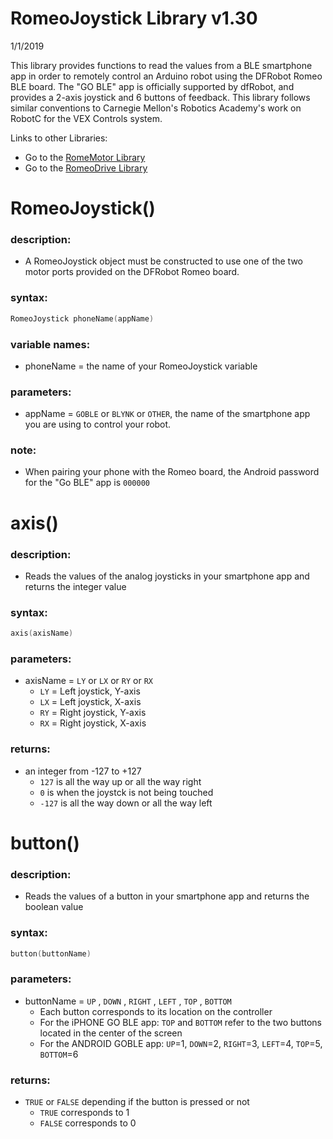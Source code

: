 # RomeoJoystick Library v1.30
1/1/2019

This library provides functions to read the values from a BLE smartphone app
in order to remotely control an Arduino robot using the DFRobot Romeo BLE board.
The "GO BLE" app is officially supported by dfRobot, and provides a 2-axis joystick and 6 buttons of feedback.
This library follows similar conventions to Carnegie Mellon's Robotics Academy's work on RobotC for the VEX Controls system.

Links to other Libraries:
* Go to the [RomeMotor Library](RomeoMotor%20Library.md)
* Go to the [RomeoDrive Library](RomeoDrive%20Library.md)



# RomeoJoystick()
### description:
* A RomeoJoystick object must be constructed to use one of the two motor ports provided on the DFRobot Romeo board.
### syntax:
```c
RomeoJoystick phoneName(appName)
```
### variable names:
* phoneName = the name of your RomeoJoystick variable
### parameters:
* appName = ```GOBLE``` or ```BLYNK``` or ```OTHER```, the name of the smartphone app you are using to control your robot.
### note:
* When pairing your phone with the Romeo board, the Android password for the "Go BLE" app is ```000000```



# axis()
### description:
* Reads the values of the analog joysticks in your smartphone app and returns the integer value
### syntax:
```c
axis(axisName)
```
### parameters:
* axisName = ```LY``` or ```LX``` or ```RY``` or ```RX```
  * ```LY``` = Left joystick, Y-axis
  * ```LX``` = Left joystick, X-axis
  * ```RY``` = Right joystick, Y-axis
  * ```RX``` = Right joystick, X-axis  
### returns:
* an integer from -127 to +127
  * ```127``` is all the way up or all the way right
  * ```0``` is when the joystck is not being touched
  * ```-127``` is all the way down or all the way left



# button()
### description:
* Reads the values of a button in your smartphone app and returns the boolean value
### syntax:
```c
button(buttonName)
```
### parameters:
* buttonName = ```UP``` , ```DOWN``` , ```RIGHT``` , ```LEFT``` , ```TOP``` , ```BOTTOM```
  * Each button corresponds to its location on the controller
  * For the iPHONE GO BLE app: ```TOP``` and ```BOTTOM``` refer to the two buttons located in the center of the screen
  * For the ANDROID GOBLE app: ```UP```=1, ```DOWN```=2, ```RIGHT```=3, ```LEFT```=4, ```TOP```=5, ```BOTTOM```=6
### returns:
* ```TRUE``` or ```FALSE``` depending if the button is pressed or not
  * ```TRUE``` corresponds to 1
  * ```FALSE``` corresponds to 0
  